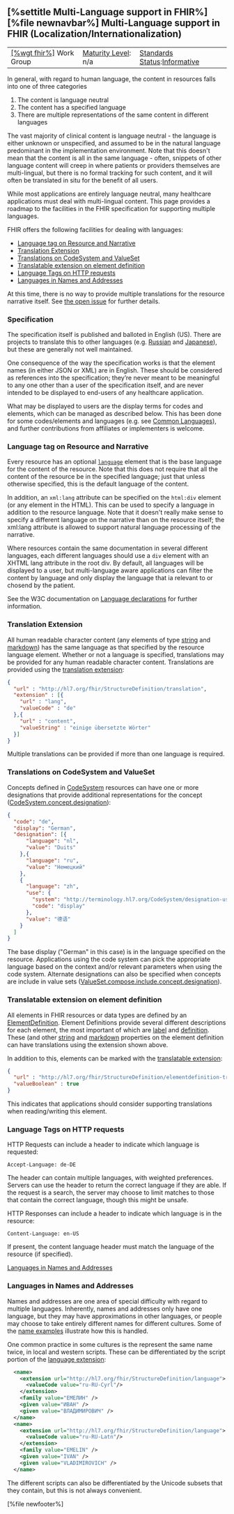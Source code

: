 \[%settitle Multi-Language support in FHIR%\]
\[%file newnavbar%\]
<span id="identity"></span>
Multi-Language support in FHIR (Localization/Internationalization)
------------------------------------------------------------------

|                                                |                                               |                                                                                        |
|------------------------------------------------|-----------------------------------------------|----------------------------------------------------------------------------------------|
| [\[%wgt fhir%\]](%5B%wg%20fhir%%5D) Work Group | [Maturity Level](versions.html#maturity): n/a | [Standards Status](versions.html#std-process):[Informative](versions.html#std-process) |

In general, with regard to human language, the content in resources falls into one of three categories

1.  The content is language neutral
2.  The content has a specified language
3.  There are multiple representations of the same content in different languages

The vast majority of clinical content is language neutral - the language is either unknown or unspecified, and assumed to be in the natural language predominant in the implementation environment. Note that this doesn't mean that the content is all in the same language - often, snippets of other language content will creep in where patients or providers themselves are multi-lingual, but there is no formal tracking for such content, and it will often be translated in situ for the benefit of all users.

While most applications are entirely language neutral, many healthcare applications must deal with multi-lingual content. This page provides a roadmap to the facilities in the FHIR specification for supporting multiple languages.

FHIR offers the following facilities for dealing with languages:

-   [Language tag on Resource and Narrative](#lang)
-   [Translation Extension](#ext)
-   [Translations on CodeSystem and ValueSet](#term)
-   [Translatable extension on element definition](#translatable)
-   [Language Tags on HTTP requests](#http)
-   [Languages in Names and Addresses](#names)

At this time, there is no way to provide multiple translations for the resource narrative itself. See [the open issue](narrative.html#cfc) for further details.

<span id="#spec"></span>
### Specification

The specification itself is published and balloted in English (US). There are projects to translate this to other languages (e.g. [Russian](http://fhir-ru.github.io/index.html) and [Japanese](https://sites.google.com/site/fhirjp/)), but these are generally not well maintained.

One consequence of the way the specification works is that the element names (in either JSON or XML) are in English. These should be considered as references into the specification; they’re never meant to be meaningful to any one other than a user of the specification itself, and are never intended to be displayed to end-users of any healthcare application.

What may be displayed to users are the display terms for codes and elements, which can be managed as described below. This has been done for some codes/elements and languages (e.g. see [Common Languages](valueset-languages.html#definition)), and further contributions from affiliates or implementers is welcome.

<span id="#lang"></span>
### Language tag on Resource and Narrative

Every resource has an optional [`language`](resource-definitions.html#Resource.language) element that is the base language for the content of the resource. Note that this does not require that all the content of the resource be in the specified language; just that unless otherwise specified, this is the default language of the content.

In addition, an `xml:lang` attribute can be specified on the `html:div` element (or any element in the HTML). This can be used to specify a language in addition to the resource language. Note that it doesn't really make sense to specify a different language on the narrative than on the resource itself; the xml:lang attribute is allowed to support natural language processing of the narrative.

Where resources contain the same documentation in several different languages, each different languages should use a `div` element with an XHTML lang attribute in the root div. By default, all languages will be displayed to a user, but multi-language aware applications can filter the content by language and only display the language that ia relevant to or chosend by the patient.

See the W3C documentation on [Language declarations](https://www.w3.org/TR/i18n-html-tech-lang/) for further information.

<span id="#ext"></span>
### Translation Extension

All human readable character content (any elements of type [string](datatypes.html#string) and [markdown](datatypes.html#markdown)) has the same language as that specified by the resource language element. Whether or not a language is specified, translations may be provided for any human readable character content. Translations are provided using the [translation extension](extension-translation.html):

``` json
{ 
  "url" : "http://hl7.org/fhir/StructureDefinition/translation",
  "extension" : [{
    "url" : "lang", 
    "valueCode" : "de"
  },{
    "url" : "content",
    "valueString" : "einige übersetzte Wörter"
  }]
}
```

Multiple translations can be provided if more than one language is required.

<span id="#term"></span>
### Translations on CodeSystem and ValueSet

Concepts defined in [CodeSystem](codesystem.html) resources can have one or more designations that provide additional representations for the concept ([CodeSystem.concept.designation](codesystem-definitions.html#CodeSystem.concept.designation)):

``` json
{
  "code": "de",
  "display": "German",
  "designation": [{
      "language": "nl",
      "value": "Duits"
    },{
      "language": "ru",
      "value": "Немецкий"
    },
    {
      "language": "zh",
      "use": {
        "system": "http://terminology.hl7.org/CodeSystem/designation-usage",
        "code": "display"
      },
      "value": "德语"
    }
  ]
}
```

The base display ("German" in this case) is in the language specified on the resource. Applications using the code system can pick the appropriate language based on the context and/or relevant parameters when using the code system. Alternate designations can also be specified when concepts are include in value sets ([ValueSet.compose.include.concept.designation](valueset-definitions.html#ValueSet.compose.include.concept.designation)).

<span id="#translatable"></span>
### Translatable extension on element definition

All elements in FHIR resources or data types are defined by an [ElementDefinition](elementdefinition.html). Element Definitions provide several different descriptions for each element, the most important of which are [label](elementdefinition-definitions.html#ElementDefinition.label) and [definition](elementdefinition-definitions.html#ElementDefinition.definition). These (and other [string](datatypes.html#string) and [markdown](datatypes.html#markdown) properties on the element definition can have translations using the extension shown above.

In addition to this, elements can be marked with the [translatable extension](extension-elementdefinition-translatable.html):

``` json
{ 
  "url" : "http://hl7.org/fhir/StructureDefinition/elementdefinition-translatable", 
  "valueBoolean" : true
}
```

This indicates that applications should consider supporting translations when reading/writing this element.

<span id="#http"></span>
### Language Tags on HTTP requests

HTTP Requests can include a header to indicate which language is requested:

    Accept-Language: de-DE

The header can contain multiple languages, with weighted preferences. Servers can use the header to return the correct language if they are able. If the request is a search, the server may choose to limit matches to those that contain the correct language, though this might be unsafe.

HTTP Responses can include a header to indicate which language is in the resource:

    Content-Language: en-US

If present, the content language header must match the language of the resource (if specified).

[Languages in Names and Addresses](#names)
<span id="#names"></span>
### Languages in Names and Addresses

Names and addresses are one area of special difficulty with regard to multiple languages. Inherently, names and addresses only have one language, but they may have approximations in other languages, or people may choose to take entirely different names for different cultures. Some of the [name examples](datatypes-examples.html#HumanName) illustrate how this is handled.

One common practice in some cultures is the represent the same name twice, in local and western scripts. These can be differentiated by the script portion of the [language extension](extension-language.html):

``` xml
  <name>
    <extension url="http://hl7.org/fhir/StructureDefinition/language">
      <valueCode value="ru-RU-Cyrl"/>
    </extension>
    <family value="ЕМЕЛИН" />
    <given value="ИВАН" />
    <given value="ВЛАДИМИРОВИЧ" />
  </name>
  <name>
    <extension url="http://hl7.org/fhir/StructureDefinition/language">
      <valueCode value="ru-RU-Latn"/>
    </extension>
    <family value="EMELIN" />
    <given value="IVAN" />
    <given value="VLADIMIROVICH" />
  </name>
```

The different scripts can also be differentiated by the Unicode subsets that they contain, but this is not always convenient.

\[%file newfooter%\]
